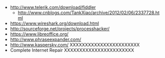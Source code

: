 
* http://www.telerik.com/download/fiddler
  * http://www.cnblogs.com/TankXiao/archive/2012/02/06/2337728.html 
* https://www.wireshark.org/download.html
* http://sourceforge.net/projects/processhacker/
* https://www.libreoffice.org/
* http://www.phraseexpander.com/
* http://www.kaspersky.com/ XXXXXXXXXXXXXXXXXXXXXXX
* Complete Internet Repair  XXXXXXXXXXXXXXXXXXXXXXX

